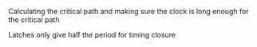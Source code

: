 
Calculating the critical path and making sure the clock is long enough for the critical path

Latches only give half the period for timing closure